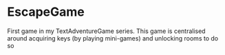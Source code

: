 # EscapeGame

First game in my TextAdventureGame series. This game is centralised around acquiring keys (by playing mini-games) and unlocking rooms to do so
